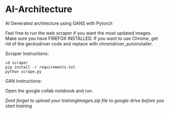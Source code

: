 # AI-Architecture
AI Generated architecture using GANS with Pytorch

Feel free to run the web scraper if you want the most updated images. Make sure you have FIREFOX INSTALLED. If you want to use Chrome, get rid of the geckodriver code and replace with chromdriver_autoinstaller.

Scraper Instructions:
```
cd scraper
pip install -r requirements.txt
python scrape.py
```

GAN Instructions:

Open the google collab notebook and run.

*Dont forget to upload your trainingImages.zip file to google drive before you start training*
